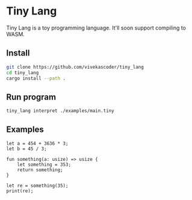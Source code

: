 # Tiny Lang

Tiny Lang is a toy programming language. It'll soon support compiling to WASM.

## Install

```bash
git clone https://github.com/vivekascoder/tiny_lang
cd tiny_lang
cargo install --path .
```

## Run program

```bash
tiny_lang interpret ./examples/main.tiny
```

## Examples

```
let a = 454 + 3636 * 3;
let b = 45 / 3;

fun something(a: usize) => usize {
    let something = 353;
    return something;
}

let re = something(35);
print(re);
```

